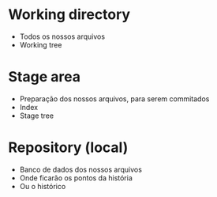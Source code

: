 # Working directory

- Todos os nossos arquivos
- Working tree

# Stage area

- Preparação dos nossos arquivos, para serem commitados
- Index
- Stage tree

# Repository (local)

- Banco de dados dos nossos arquivos
- Onde ficarão os pontos da história
- Ou o histórico